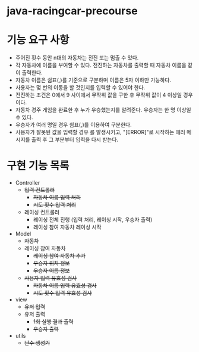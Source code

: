# java-racingcar-precourse

# 기능 요구 사항
- 주어진 횟수 동안 n대의 자동차는 전진 또는 멈출 수 있다.
- 각 자동차에 이름을 부여할 수 있다. 전진하는 자동차를 출력할 때 자동차 이름을 같이 출력한다.
- 자동차 이름은 쉼표(,)를 기준으로 구분하며 이름은 5자 이하만 가능하다.
- 사용자는 몇 번의 이동을 할 것인지를 입력할 수 있어야 한다.
- 전진하는 조건은 0에서 9 사이에서 무작위 값을 구한 후 무작위 값이 4 이상일 경우이다.
- 자동차 경주 게임을 완료한 후 누가 우승했는지를 알려준다. 우승자는 한 명 이상일 수 있다.
- 우승자가 여러 명일 경우 쉼표(,)를 이용하여 구분한다.
- 사용자가 잘못된 값을 입력할 경우 를 발생시키고, "[ERROR]"로 시작하는 에러 메시지를 출력 후 그 부분부터 입력을 다시 받는다. 

# 구현 기능 목록
- Controller
  - ~~입력 컨트롤러~~
    - ~~자동차 이름 입력 처리~~
    - ~~시도 횟수 입력 처리~~
  - 레이싱 컨트롤러
    - 레이싱 전체 진행 (입력 처리, 레이싱 시작, 우승자 출력)
    - 레이싱 참여 자동차 레이싱 시작
- Model
  - ~~자동차~~
  - 레이싱 참여 자동차
    - ~~레이싱 참여 자동차 추가~~
    - ~~우승자 위치 정보~~
    - ~~우승자 이름 정보~~
  - ~~사용자 입력 유효성 검사~~
    - ~~자동차 이름 입력 유효성 검사~~
    - ~~시도 횟수 입력 유효성 검사~~
- view
  - ~~유저 입력~~
  - 유저 출력
    - ~~1회 실행 결과 출력~~
    - ~~우승자 출력~~
- utils
  - ~~난수 생성기~~
